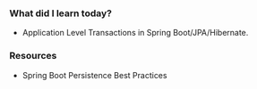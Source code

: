 ### What did I learn today?
- Application Level Transactions in Spring Boot/JPA/Hibernate. 

### Resources
- Spring Boot Persistence Best Practices